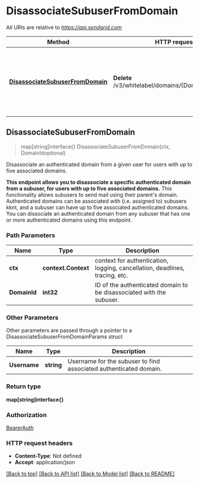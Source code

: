 # DisassociateSubuserFromDomain

All URIs are relative to *https://api.sendgrid.com*

Method | HTTP request | Description
------------- | ------------- | -------------
[**DisassociateSubuserFromDomain**](DisassociateSubuserFromDomain.md#DisassociateSubuserFromDomain) | **Delete** /v3/whitelabel/domains/{DomainId}/subuser | Disassociate an authenticated domain from a given user for users with up to five associated domains.



## DisassociateSubuserFromDomain

> map[string]interface{} DisassociateSubuserFromDomain(ctx, DomainIdoptional)

Disassociate an authenticated domain from a given user for users with up to five associated domains.

**This endpoint allows you to disassociate a specific authenticated domain from a subuser, for users with up to five associated domains.**   This functionality allows subusers to send mail using their parent's domain. Authenticated domains can be associated with (i.e. assigned to) subusers kknt, and a subuser can have up to five associated authenticated domains.   You can dissociate an authenticated domain from any subuser that has one or more authenticated domains using this endpoint.

### Path Parameters


Name | Type | Description
------------- | ------------- | -------------
**ctx** | **context.Context** | context for authentication, logging, cancellation, deadlines, tracing, etc.
**DomainId** | **int32** | ID of the authenticated domain to be disassociated with the subuser.

### Other Parameters

Other parameters are passed through a pointer to a DisassociateSubuserFromDomainParams struct


Name | Type | Description
------------- | ------------- | -------------
**Username** | **string** | Username for the subuser to find associated authenticated domain.

### Return type

**map[string]interface{}**

### Authorization

[BearerAuth](../README.md#BearerAuth)

### HTTP request headers

- **Content-Type**: Not defined
- **Accept**: application/json

[[Back to top]](#) [[Back to API list]](../README.md#documentation-for-api-endpoints)
[[Back to Model list]](../README.md#documentation-for-models)
[[Back to README]](../README.md)


